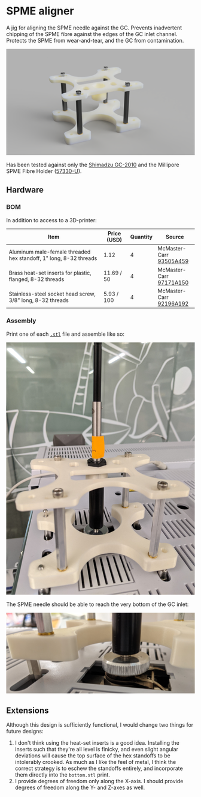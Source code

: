 # SPME aligner

A jig for aligning the SPME needle against the GC. Prevents inadvertent chipping of the SPME fibre against the edges of the GC inlet channel.  Protects the SPME from wear-and-tear, and the GC from contamination. 

![render](docs/render.PNG)

Has been tested against only the [Shimadzu GC-2010](https://www.shimadzu.com/an/products/gas-chromatography/gas-chromatograph/gc-2010-pro/index.html) and the Millipore SPME Fibre Holder ([57330-U](https://www.sigmaaldrich.com/catalog/product/supelco/57330u?lang=en&region=US&cm_sp=Insite-_-caContent_prodMerch_gruModel-_-prodMerch10-1)). 

## Hardware

### BOM

In addition to access to a 3D-printer:

| Item                                                         | Price (USD) | Quantity | Source                                                       |
| ------------------------------------------------------------ | ----------- | -------- | ------------------------------------------------------------ |
| Aluminum male-female threaded hex standoff, 1" long, 8-32 threads | 1.12        | 4        | McMaster-Carr<br />[93505A459](https://www.mcmaster.com/93505A459/) |
| Brass heat-set inserts for plastic, flanged, 8-32 threads    | 11.69 / 50  | 4        | McMaster-Carr <br />[97171A150](https://www.mcmaster.com/97171A150/) |
| Stainless-steel socket head screw, 3/8" long, 8-32 threads   | 5.93 / 100  | 4        | McMaster-Carr<br />[92196A192](https://www.mcmaster.com/92196A192/) |

### Assembly

Print one of each [`.stl`](docs/STLs) file and assemble like so:

![photo](docs/photo.jpg)

The SPME needle should be able to reach the very bottom of the GC inlet:

![zoomed_photo](docs/zoomed_photo.jpg)

## Extensions

Although this design is sufficiently functional, I would change two things for future designs:

1. I don't think using the heat-set inserts is a good idea. Installing the inserts such that they're all level is finicky, and even slight angular deviations will cause the top surface of the hex standoffs to be intolerably crooked. As much as I like the feel of metal, I think the correct strategy is to eschew the standoffs entirely, and incorporate them directly into the `bottom.stl` print. 
2. I provide degrees of freedom only along the X-axis. I should provide degrees of freedom along the Y- and Z-axes as well. 